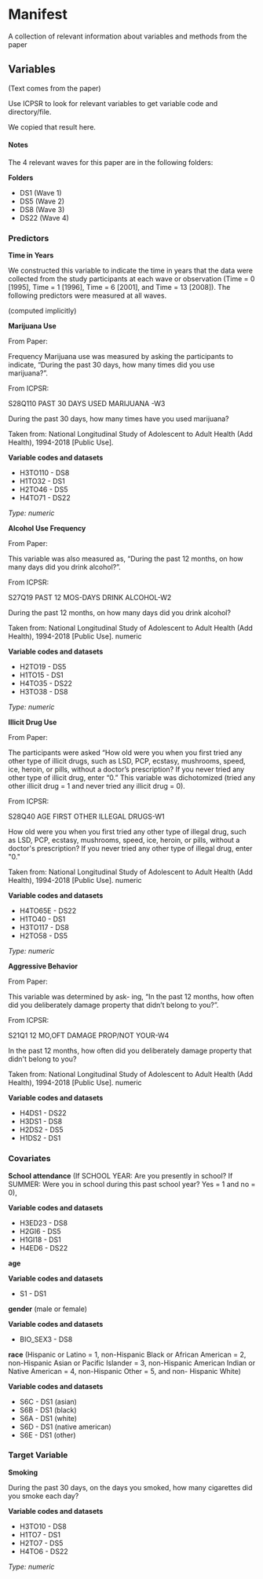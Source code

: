 # Manifest
A collection of relevant information about variables and methods from the paper

## Variables

(Text comes from the paper)

Use ICPSR to look for relevant variables to get variable code and directory/file.

We copied that result here.

#### Notes
The 4 relevant waves for this paper are in the following folders:

**Folders**
- DS1 (Wave 1)
- DS5 (Wave 2)
- DS8 (Wave 3)
- DS22 (Wave 4)

### Predictors
**Time in Years**

We constructed this variable to indicate the time in years that the data were collected from the study participants at each wave or observation (Time = 0 [1995], Time = 1 [1996], Time = 6 [2001], and Time = 13 [2008]). The following predictors were measured at all waves.

(computed implicitly)

**Marijuana Use**

From Paper:

Frequency Marijuana use was measured by asking the participants to indicate, “During the past 30 days, how many times did you use marijuana?”.


From ICPSR:

S28Q110 PAST 30 DAYS USED MARIJUANA -W3

During the past 30 days, how many times have you used marijuana?

Taken from: National Longitudinal Study of Adolescent to Adult Health (Add Health), 1994-2018 [Public Use].

**Variable codes and datasets**
- H3TO110 - DS8
- H1TO32 - DS1
- H2TO46 - DS5
- H4TO71 - DS22

*Type: numeric*

**Alcohol Use Frequency**

From Paper:

This variable was also measured as, “During the past 12 months, on how many days did you drink alcohol?”.

From ICPSR:

S27Q19 PAST 12 MOS-DAYS DRINK ALCOHOL-W2

During the past 12 months, on how many days did you drink alcohol?

Taken from: National Longitudinal Study of Adolescent to Adult Health (Add Health), 1994-2018 [Public Use].
numeric

**Variable codes and datasets**
- H2TO19 - DS5
- H1TO15 - DS1
- H4TO35 - DS22
- H3TO38 - DS8

*Type: numeric*


**Illicit Drug Use**

From Paper:

The participants were asked “How old were you when you first tried any other type of illicit drugs, such as LSD, PCP, ecstasy, mushrooms, speed, ice, heroin, or pills, without a doctor’s prescription? If you never tried any other type of illicit drug, enter “0.” This variable was dichotomized (tried any other illicit drug = 1 and never tried any illicit drug = 0).

From ICPSR:

S28Q40 AGE FIRST OTHER ILLEGAL DRUGS-W1

How old were you when you first tried any other type of illegal drug, such as LSD, PCP, ecstasy, mushrooms, speed, ice, heroin, or pills, without a doctor's prescription? If you never tried any other type of illegal drug, enter "0."

Taken from: National Longitudinal Study of Adolescent to Adult Health (Add Health), 1994-2018 [Public Use].
numeric

**Variable codes and datasets**
- H4TO65E - DS22
- H1TO40 - DS1
- H3TO117 - DS8
- H2TO58 - DS5

*Type: numeric*

**Aggressive Behavior**

From Paper:

This variable was determined by ask- ing, “In the past 12 months, how often did you deliberately damage property that didn’t belong to you?”.

From ICPSR:

S21Q1 12 MO,OFT DAMAGE PROP/NOT YOUR-W4

In the past 12 months, how often did you deliberately damage property that didn't belong to you?

Taken from: National Longitudinal Study of Adolescent to Adult Health (Add Health), 1994-2018 [Public Use].
numeric

**Variable codes and datasets**
- H4DS1 - DS22
- H3DS1 - DS8
- H2DS2 - DS5
- H1DS2 - DS1

### Covariates

**School attendance** (If SCHOOL YEAR: Are you presently in school? If SUMMER: Were you in school during this past school year? Yes = 1 and no = 0), 

**Variable codes and datasets**
- H3ED23 - DS8
- H2GI6 - DS5
- H1GI18 - DS1
- H4ED6 - DS22

**age**

**Variable codes and datasets**
- S1 - DS1

**gender** (male or female)

**Variable codes and datasets**
- BIO_SEX3 - DS8

**race** (Hispanic or Latino = 1, non-Hispanic Black or African American = 2, non-Hispanic Asian or Pacific Islander = 3, non-Hispanic American Indian or Native American = 4, non-Hispanic Other = 5, and non- Hispanic White)

**Variable codes and datasets**
- S6C - DS1 (asian)
- S6B - DS1 (black)
- S6A - DS1 (white)
- S6D - DS1 (native american)
- S6E - DS1 (other)

### Target Variable

**Smoking** 

During the past 30 days, on the days you smoked, how many cigarettes did you smoke each day?

**Variable codes and datasets**
- H3TO10 - DS8
- H1TO7 - DS1
- H2TO7 - DS5
- H4TO6 - DS22

*Type: numeric*